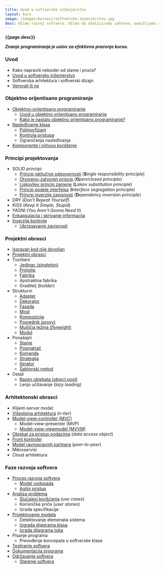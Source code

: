 ```yaml
---
title: Uvod u softversko inženjerstvo
layout: kurs
image: /images/kursevi/softversko-inzenjerstvo.jpg
desc: Učimo razvoj softvera. Učimo da analiziramo zahteve, osmišljamo rešenja i projektujemo softver. Učimo da prepoznajemo obrasce i primenjujemo oprobane metode razvoja softvera.
---
```


**{{page.desc}}**

***Znanje programiranja je uslov za efektivno praćenje kursa.***

### Uvod

- Kako napraviti neboder od slame i pruća?
- [Uvod u softversko inženjerstvo](https://www.slideshare.net/DamjanPavlica/uvod-u-softversko-inenjerstvo)
- Softverska arhitektura i softverski dizajn
- [Verovali ili ne](/verovali-ili-ne)

### Objektno orijentisano programiranje

- [Objektno-orijentisano programiranje](/objektno-orijentisano-programiranje)
  - [Uvod u objektno orijentisano programiranje](https://www.slideshare.net/DamjanPavlica/uvod-u-objektno-orijentisano-programiranje-i-c)
  - [Kako je nastalo objektno orijentisano programiranje?](/nastanak-oop)
- [Nasleđivanje klasa](/nasledjivanje-klasa)
  - [Polimorfizam](/polimorfizam)
  - [Kontrola pristupa](/kontrola-pristupa)
  - Ograničenja nasleđivanja
- [Komponente i njihovo korištenje](/komponente)

### Principi projektovanja

- SOLID principi:
  - [Princip isključive odgovornosti](/princip-iskljucive-odgovornosti) (**S***ingle responsibility principle*)
  - [Otvoreno-zatvoren princip](/otvoren-zatvoren-princip) (**O***pen/closed principle*)
  - [Liskovljev princip zamene](/liskov-princip-zamene) (**L***iskov substitution principle*)
  - [Princip podele interfejsa](/princip-podele-interfejsa) (**I***nterface segregation principle*)
  - [Princip inverzije zavisnosti](/princip-inverzije-zavisnosti) (**D***ependency inversion principle*)
- DRY (*Don't Repeat Yourself*)
- KISS (*Keep It Simple, Stupid*)
- YAGNI (*You Aren't Gonna Need It*)
- [Enkapsulacija i skrivanje informacija](/enkapsulacija)
- [Inverzija kontrole](/inverzija-kontrole)
  - [Ubrizgavanje zavisnosti](/ubrizgavanje-zavisnosti)

### Projektni obrasci

- [Ispravan kod nije dovoljan](/ispravan-kod-nije-dovoljan)
- [Projektni obrasci](/projektni-obrasci)
- Tvorbeni 
  - [Jedinac (*singleton*)](/obrazac-singleton)
  - [Prototip](/obrazac-prototip)
  - [Fabrika](/obrazac-fabrika)
  - Apstraktna fabrika
  - Graditelj (*builder*)
- Strukturni
  - [Adapter](/obrazac-adapter)
  - [Dekorator](/obrazac-dekorator)
  - [Fasada](/obrazac-fasada)
  - [Most](/obrazac-most)
  - [Kompozicija](/obrazac-kompozicija)
  - [Posrednik (*proxy*)](/obrazac-proxy)
  - [Mušičja težina (*flyweight*)](/obrazac-flyweight)
  - [Modul](/obrazac-modul)
- Ponašajni
  - [Stanje](/obrazac-stanje)
  - [Posmatrač](/obrazac-posmatrac)
  - [Komanda](/obrazac-komanda)
  - [Strategija](/obrazac-strategija)
  - [Iterator](/obrazac-iterator)
  - [Šablonski metod](/sablonski-metod)
- Ostali
  - [Bazen objekata (*object pool*)](/bazen-objekata)
  - Lenjo učitavanje (*lazy loading*)

### Arhitektonski obrasci

- Klijent-server model
- [Višeslojna arhitektura](/viseslojna-arhitektura) (*n-tier*)
- [Model–view–controller (MVC)](/mvc)
  - Model–view–presenter (MVP)
  - [Model–view–viewmodel (MVVM)](/mvvm)
- [Objekat za pristup podacima](/data-access-object) (*data access object*)
- [Front kontroler](/front-kontroler)
- [Model ravnopravnih partnera](/model-ravnopravnih-partnera) (*peer-to-peer*)
- Mikroservisi
- Cloud arhitektura

### Faze razvoja softvera

- [Proces razvoja softvera](/faze-razvoja-programa)
  - [Model vodopada](/model-vodopada)
  - [Agilni pristup](/agilni-pristup)
- [Analiza problema](/analiza-zahteva)
  - [Slučajevi korišćenja](/slucaj-koriscenja) (*use cases*)
  - Korisničke priče (*user stories*)
  - Izrada specifikacije
- [Projektovanje modela](/projektovanje-modela)
  - Detektovanje elemenata sistema
  - [Izgrada dijagrama klasa](/dijagram-klasa)
  - [Izrada dijagrama toka](/dijagram-toka)
- Pisanje programa
  - Prevođenje koncepata u softverske klase
- [Testiranje softvera](/testiranje-programa)
- [Dokumentacija programa](/dokumentacija-programa)
- [Održavanje softvera](/odrzavanje-softvera)
  - [Starenje softvera](https://www.slideshare.net/DamjanPavlica/starenje-softvera)
